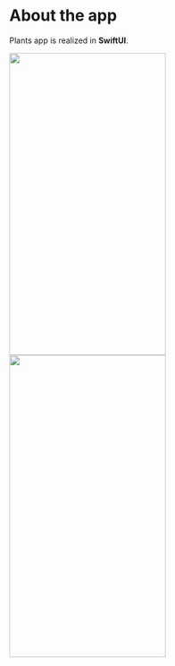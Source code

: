 <h1>About the app</h1>

Plants app is realized in <b>SwiftUI</b>. 

<p float="center">
<img src="https://user-images.githubusercontent.com/6122888/186128495-05c8258b-88da-4260-87db-810ae7e4c42b.png" width="280" height="540">
<img src="https://user-images.githubusercontent.com/6122888/186128588-7424d9e0-ec56-4cb4-8700-c6e3ea86aa84.png" width="280" height="540">
</p>
